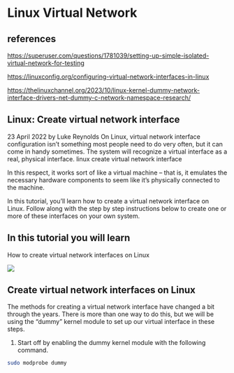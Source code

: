 # Linux Virtual Network

## references

<https://superuser.com/questions/1781039/setting-up-simple-isolated-virtual-network-for-testing>

<https://linuxconfig.org/configuring-virtual-network-interfaces-in-linux>

<https://thelinuxchannel.org/2023/10/linux-kernel-dummy-network-interface-drivers-net-dummy-c-network-namespace-research/>

## Linux: Create virtual network interface

23 April 2022 by Luke Reynolds
On Linux, virtual network interface configuration isn’t something most people need to do very often, but it can come in handy sometimes. The system will recognize a virtual interface as a real, physical interface. linux create virtual network interface

In this respect, it works sort of like a virtual machine – that is, it emulates the necessary hardware components to seem like it’s physically connected to the machine.

In this tutorial, you’ll learn how to create a virtual network interface on Linux. Follow along with the step by step instructions below to create one or more of these interfaces on your own system.

## In this tutorial you will learn

How to create virtual network interfaces on Linux

![](https://linuxconfig.org/wp-content/uploads/2014/07/00-configuring-virtual-network-interfaces-in-linux.png)

## Create virtual network interfaces on Linux

The methods for creating a virtual network interface have changed a bit through the years. There is more than one way to do this, but we will be using the “dummy” kernel module to set up our virtual interface in these steps.

1. Start off by enabling the dummy kernel module with the following command.

```bash
sudo modprobe dummy
```
